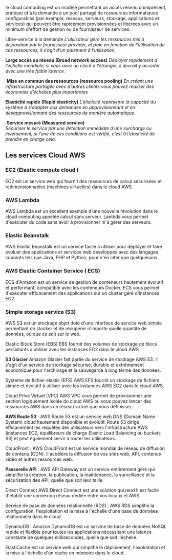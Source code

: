 le cloud computing est un modèle permettant un accès réseau omniprésent, pratique et à la demande à un pool partagé de ressources informatiques configurables (par exemple, réseaux, serveurs, stockage, applications et services) qui peuvent être rapidement provisionnées et libérées avec un minimum d'effort de gestion ou de fournisseur de services. 

Libre­-service à la demande _L’utilisateur gère les ressources mis à disposition par le fournisseur provider, et paie en fonction de l’utilisation de ces ressources, il s’agit d’un paiement à l’utilisation._

**Large accès au réseau (Broad network access)** _Déployer rapidement à l’échelle mondiale, si vous avez un client à l’étranger, il devrait y accéder avec une très faible latence._

 **Mise en commun des ressources (ressource pooling)** _En créant une infrastructure partagée avec d’autres clients vous pouvez réaliser des économies d’échelles plus importantes_

**Elasticité rapide (Rapid elasticity)** _L’élisticité représente la capacité du système à s’adapter aux demandes en approvisionnant et en désapprovisionnant des ressources de manière automatique._

 **Service mesuré (Measured service)**  
_Sécuriser le service par une détection immédiate d’une surcharge ou inversement, si l’une de ces conditions est vérifié, c’est à l’elasticité de prendre en charge cela._



## Les services Cloud AWS 

### EC2 (Elastic compute cloud ) 
EC2 est un service web qui fournit des ressources de calcul sécurisées et redimensionnables (machines virtuelles) dans le cloud AWS

### AWS Lambda 
AWS Lambda est un excellent exemple d’une nouvelle révolution dans le cloud computing appelée calcul sans serveur.
Lambda vous permet d'exécuter du code sans avoir à provisionner ni à gérer des serveurs.

### Elastic Beanstalk 
AWS Elastic Beanstalk est un service facile à utiliser pour déployer et faire évoluer des applications et services web développés avec des langages courants tels que Java, PHP et Python, pour n'en citer que quelques­uns.

### AWS Elastic Container Service ( ECS)
ECS d'Amazon est un service de gestion de conteneurs hautement évolutif et performant, compatible avec les conteneurs Docker. ECS vous permet d'exécuter efficacement des applications sur un cluster géré d'instances EC2.

### Simple storage service (S3)
AWS S3 est un stockage objet doté d'une interface de service web simple permettant de stocker et de récupérer n'importe quelle quantité de données, où que ce soit sur le web.

Elastic Block Store (EBS) EBS fournit des volumes de stockage de blocs persistants à utiliser avec les instances EC2 dans le cloud AWS

**S3 Glacier**  Amazon Glacier fait partie du service de stockage AWS S3. Il s'agit d'un service de stockage sécurisé, durable et extrêmement économique pour l'archivage et la sauvegarde à long terme des données.

Systeme de fichier elastic (EFS) AWS EFS fournit un stockage de fichiers simple et évolutif à utiliser avec les instances AWS EC2 dans le cloud AWS.

Cloud Prive Virtuel (VPC) AWS VPC vous permet de provisionner une section logiquement isolée du cloud AWS où vous pouvez lancer des ressources AWS dans un réseau virtuel que vous définissez.

**AWS Route 53** : AWS Route 53 est un service web DNS (Domain Name System) cloud hautement disponible et évolutif. Route 53 dirige efficacement les requêtes des utilisateurs vers l'infrastructure AWS (instances EC2, équilibreurs de charge Elastic Load Balancing ou buckets S3) et peut également servir à router les utilisateurs.

CloudFront : AWS CloudFront est un service mondial de réseau de diffusion de contenu (CDN). Il accélère la diffusion de vos sites web, API, contenus vidéo et autres ressources web.

**Passerelle API** : AWS API Gateway est un service entièrement géré qui simplifie la création, la publication, la maintenance, la surveillance et la sécurisation des API, quelle que soit leur taille.

Direct Connect  AWS Direct Connect est une solution qui rend Il est facile d'établir une connexion réseau dédiée entre vos locaux et AWS.

Service de base de données relationnelle (RDS) : AWS RDS simplifie la configuration, l'exploitation et la mise à l'échelle d'une base de données relationnelle dans le cloud.

DynamoDB : Amazon DynamoDB est un service de base de données NoSQL rapide et flexible pour toutes les applications nécessitant une latence constante de quelques millisecondes, quelle que soit l'échelle.

ElastiCache est un service web qui simplifie le déploiement, l'exploitation et la mise à l'échelle d'un cache en mémoire dans le cloud..

